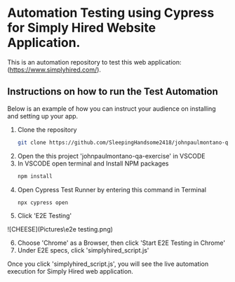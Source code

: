 # Automation Testing using Cypress for Simply Hired Website Application.

This is an automation repository to test this web application: (https://www.simplyhired.com/).


## Instructions on how to run the Test Automation

Below is an example of how you can instruct your audience on installing and setting up your app.

1. Clone the repository
   ```sh
   git clone https://github.com/SleepingHandsome2418/johnpaulmontano-qa-exercise.git
   ``` 
2. Open the this project 'johnpaulmontano-qa-exercise' in VSCODE
3. In VSCODE open terminal and Install NPM packages
   ```sh
   npm install
   ```
4. Open Cypress Test Runner by entering this command in Terminal
   ```sh
   npx cypress open
   ```
5. Click 'E2E Testing'

![CHEESE](Pictures\e2e testing.png)

6. Choose 'Chrome' as a Browser, then click 'Start E2E Testing in Chrome'
7. Under E2E specs, click 'simplyhired_script.js'

Once you click 'simplyhired_script.js', you will see the live automation execution for Simply Hired web application.

 